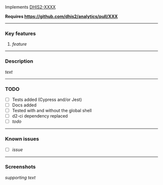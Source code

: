 Implements [DHIS2-XXXX](https://dhis2.atlassian.net/browse/DHIS2-XXXX)

**Requires https://github.com/dhis2/analytics/pull/XXX**

---

### Key features

1. _feature_

---

### Description

_text_

---

### TODO

- [ ] Tests added (Cypress and/or Jest)
- [ ] Docs added
- [ ] Tested with and without the global shell
- [ ] d2-ci dependency replaced
- [ ] _todo_

---

### Known issues

- [ ] _issue_

---

### Screenshots

_supporting text_
